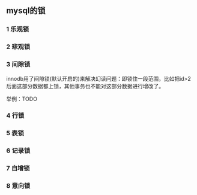 ## mysql的锁

### 1 乐观锁
### 2 悲观锁
### 3 间隙锁
innodb用了间隙锁(默认开启的)来解决幻读问题：即锁住一段范围，比如把id>2后面这部分数据都上锁，其他事务也不能对这部分数据进行增改了。

举例：TODO

### 4 行锁
### 5 表锁
### 6 记录锁
### 7 自增锁
### 8 意向锁

